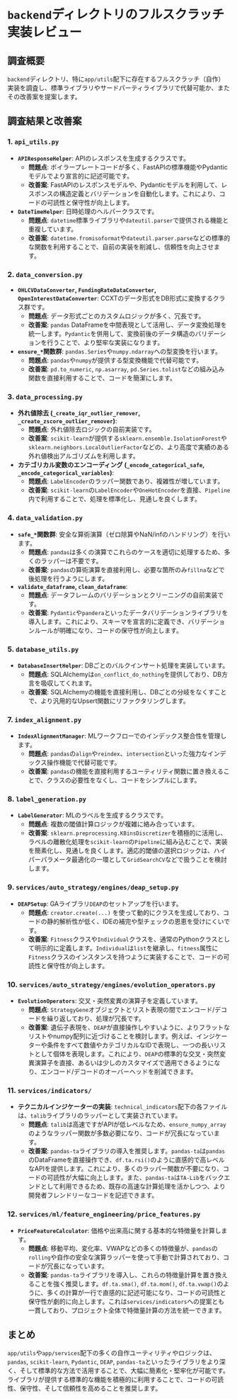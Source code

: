 # `backend`ディレクトリのフルスクラッチ実装レビュー

## 調査概要

`backend`ディレクトリ、特に`app/utils`配下に存在するフルスクラッチ（自作）実装を調査し、標準ライブラリやサードパーティライブラリで代替可能か、またその改善案を提案します。

## 調査結果と改善案

### 1. `api_utils.py`

- **`APIResponseHelper`**: APIのレスポンスを生成するクラスです。
    - **問題点**: ボイラープレートコードが多く、FastAPIの標準機能やPydanticモデルでより宣言的に記述可能です。
    - **改善案**: FastAPIのレスポンスモデルや、Pydanticモデルを利用して、レスポンスの構造定義とバリデーションを自動化します。これにより、コードの可読性と保守性が向上します。
- **`DateTimeHelper`**: 日時処理のヘルパークラスです。
    - **問題点**: `datetime`標準ライブラリや`dateutil.parser`で提供される機能と重複しています。
    - **改善案**: `datetime.fromisoformat`や`dateutil.parser.parse`などの標準的な関数を利用することで、自前の実装を削減し、信頼性を向上させます。

### 2. `data_conversion.py`

- **`OHLCVDataConverter`, `FundingRateDataConverter`, `OpenInterestDataConverter`**: CCXTのデータ形式をDB形式に変換するクラス群です。
    - **問題点**: データ形式ごとのカスタムロジックが多く、冗長です。
    - **改善案**: `pandas` DataFrameを中間表現として活用し、データ変換処理を統一します。`Pydantic`を併用して、変換前後のデータ構造のバリデーションを行うことで、より堅牢な実装になります。
- **`ensure_*`関数群**: `pandas.Series`や`numpy.ndarray`への型変換を行います。
    - **問題点**: `pandas`や`numpy`が提供する型変換機能で代替可能です。
    - **改善案**: `pd.to_numeric`, `np.asarray`, `pd.Series.tolist`などの組み込み関数を直接利用することで、コードを簡潔にします。

### 3. `data_processing.py`

- **外れ値除去 (`_create_iqr_outlier_remover`, `_create_zscore_outlier_remover`)**:
    - **問題点**: 外れ値除去ロジックの自前実装です。
    - **改善案**: `scikit-learn`が提供する`sklearn.ensemble.IsolationForest`や`sklearn.neighbors.LocalOutlierFactor`などの、より高度で実績のある外れ値検出アルゴリズムを利用します。
- **カテゴリカル変数のエンコーディング (`_encode_categorical_safe`, `_encode_categorical_variables`)**:
    - **問題点**: `LabelEncoder`のラッパー関数であり、複雑性が増しています。
    - **改善案**: `scikit-learn`の`LabelEncoder`や`OneHotEncoder`を直接、`Pipeline`内で利用することで、処理を標準化し、見通しを良くします。

### 4. `data_validation.py`

- **`safe_*`関数群**: 安全な算術演算（ゼロ除算やNaN/infのハンドリング）を行います。
    - **問題点**: `pandas`は多くの演算でこれらのケースを適切に処理するため、多くのラッパーは不要です。
    - **改善案**: `pandas`の算術演算を直接利用し、必要な箇所のみ`fillna`などで後処理を行うようにします。
- **`validate_dataframe`, `clean_dataframe`**:
    - **問題点**: データフレームのバリデーションとクリーニングの自前実装です。
    - **改善案**: `Pydantic`や`pandera`といったデータバリデーションライブラリを導入します。これにより、スキーマを宣言的に定義でき、バリデーションルールが明確になり、コードの保守性が向上します。

### 5. `database_utils.py`

- **`DatabaseInsertHelper`**: DBごとのバルクインサート処理を実装しています。
    - **問題点**: SQLAlchemyは`on_conflict_do_nothing`を提供しており、DB方言を吸収してくれます。
    - **改善案**: SQLAlchemyの機能を直接利用し、DBごとの分岐をなくすことで、より汎用的なUpsert関数にリファクタリングします。

### 7. `index_alignment.py`

- **`IndexAlignmentManager`**: MLワークフローでのインデックス整合性を管理します。
    - **問題点**: `pandas`の`align`や`reindex`、`intersection`といった強力なインデックス操作機能で代替可能です。
    - **改善案**: `pandas`の機能を直接利用するユーティリティ関数に置き換えることで、クラスの必要性をなくし、コードをシンプルにします。

### 8. `label_generation.py`

- **`LabelGenerator`**: MLのラベルを生成するクラスです。
    - **問題点**: 複数の閾値計算ロジックが複雑に絡み合っています。
    - **改善案**: `sklearn.preprocessing.KBinsDiscretizer`を積極的に活用し、ラベルの離散化処理を`scikit-learn`の`Pipeline`に組み込むことで、実装を簡素化し、見通しを良くします。適応的閾値の選択ロジックは、ハイパーパラメータ最適化の一環として`GridSearchCV`などで扱うことを検討します。

### 9. `services/auto_strategy/engines/deap_setup.py`

- **`DEAPSetup`**: GAライブラリ`DEAP`のセットアップを行います。
    - **問題点**: `creator.create(...)` を使って動的にクラスを生成しており、コードの静的解析性が低く、IDEの補完や型チェックの恩恵を受けにくいです。
    - **改善案**: `Fitness`クラスや`Individual`クラスを、通常のPythonクラスとして明示的に定義します。`Individual`は`list`を継承し、`fitness`属性に`Fitness`クラスのインスタンスを持つように実装することで、コードの可読性と保守性が向上します。

### 10. `services/auto_strategy/engines/evolution_operators.py`

- **`EvolutionOperators`**: 交叉・突然変異の演算子を定義しています。
    - **問題点**: `StrategyGene`オブジェクトとリスト表現の間でエンコード/デコードを繰り返しており、処理が冗長です。
    - **改善案**: 遺伝子表現を、`DEAP`が直接操作しやすいように、よりフラットなリストやnumpy配列に近づけることを検討します。例えば、インジケーターや条件をすべて数値やカテゴリカルなIDで表現し、一つの長いリストとして個体を表現します。これにより、`DEAP`の標準的な交叉・突然変異演算子を直接、あるいは少しのカスタマイズで適用できるようになり、エンコード/デコードのオーバーヘッドを削減できます。

### 11. `services/indicators/`

- **テクニカルインジケーターの実装**: `technical_indicators`配下の各ファイルは、`talib`ライブラリのラッパーとして実装されています。
    - **問題点**: `talib`は高速ですがAPIが低レベルなため、`ensure_numpy_array`のようなラッパー関数が多数必要になり、コードが冗長になっています。
    - **改善案**: `pandas-ta`ライブラリの導入を推奨します。`pandas-ta`は`pandas`のDataFrameを直接操作でき、`df.ta.rsi()`のように直感的で高レベルなAPIを提供します。これにより、多くのラッパー関数が不要になり、コードの可読性が大幅に向上します。また、`pandas-ta`は`TA-Lib`をバックエンドとして利用できるため、既存の高速な計算処理を活かしつつ、より開発者フレンドリーなコードを記述できます。

### 12. `services/ml/feature_engineering/price_features.py`

- **`PriceFeatureCalculator`**: 価格や出来高に関する基本的な特徴量を計算します。
    - **問題点**: 移動平均、変化率、VWAPなどの多くの特徴量が、`pandas`の`rolling`や自作の安全な演算ラッパーを使って手動で計算されており、コードが冗長になっています。
    - **改善案**: `pandas-ta`ライブラリを導入し、これらの特徴量計算を置き換えることを強く推奨します。`df.ta.sma()`, `df.ta.mom()`, `df.ta.vwap()`のように、多くの計算が一行で直感的に記述可能になり、コードの可読性と保守性が劇的に向上します。これは`services/indicators`への提案とも一貫しており、プロジェクト全体で特徴量計算の方法を統一できます。

## まとめ

`app/utils`や`app/services`配下の多くの自作ユーティリティやロジックは、`pandas`, `scikit-learn`, `Pydantic`, `DEAP`, `pandas-ta`といったライブラリをより深く、そして標準的な方法で活用することで、大幅に簡素化・堅牢化が可能です。ライブラリが提供する標準的な機能を積極的に利用することで、コードの可読性、保守性、そして信頼性を高めることを推奨します。